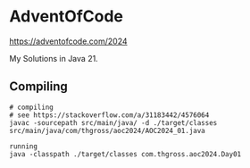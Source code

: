 # AdventOfCode

https://adventofcode.com/2024

My Solutions in Java 21.

## Compiling

```shell
# compiling
# see https://stackoverflow.com/a/31183442/4576064
javac -sourcepath src/main/java/ -d ./target/classes src/main/java/com/thgross/aoc2024/AOC2024_01.java

running
java -classpath ./target/classes com.thgross.aoc2024.Day01
```